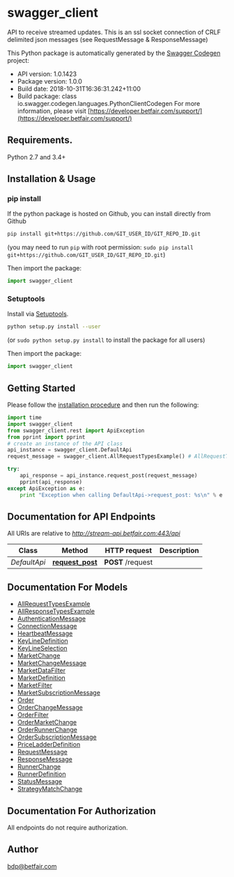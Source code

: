 # swagger_client
API to receive streamed updates. This is an ssl socket connection of CRLF delimited json messages (see RequestMessage & ResponseMessage)

This Python package is automatically generated by the [Swagger Codegen](https://github.com/swagger-api/swagger-codegen) project:

- API version: 1.0.1423
- Package version: 1.0.0
- Build date: 2018-10-31T16:36:31.242+11:00
- Build package: class io.swagger.codegen.languages.PythonClientCodegen
For more information, please visit [https://developer.betfair.com/support/](https://developer.betfair.com/support/)

## Requirements.

Python 2.7 and 3.4+

## Installation & Usage
### pip install

If the python package is hosted on Github, you can install directly from Github

```sh
pip install git+https://github.com/GIT_USER_ID/GIT_REPO_ID.git
```
(you may need to run `pip` with root permission: `sudo pip install git+https://github.com/GIT_USER_ID/GIT_REPO_ID.git`)

Then import the package:
```python
import swagger_client 
```

### Setuptools

Install via [Setuptools](http://pypi.python.org/pypi/setuptools).

```sh
python setup.py install --user
```
(or `sudo python setup.py install` to install the package for all users)

Then import the package:
```python
import swagger_client
```

## Getting Started

Please follow the [installation procedure](#installation--usage) and then run the following:

```python
import time
import swagger_client
from swagger_client.rest import ApiException
from pprint import pprint
# create an instance of the API class
api_instance = swagger_client.DefaultApi
request_message = swagger_client.AllRequestTypesExample() # AllRequestTypesExample | Requests are sent to socket

try:
    api_response = api_instance.request_post(request_message)
    pprint(api_response)
except ApiException as e:
    print "Exception when calling DefaultApi->request_post: %s\n" % e

```

## Documentation for API Endpoints

All URIs are relative to *http://stream-api.betfair.com:443/api*

Class | Method | HTTP request | Description
------------ | ------------- | ------------- | -------------
*DefaultApi* | [**request_post**](docs/DefaultApi.md#request_post) | **POST** /request | 


## Documentation For Models

 - [AllRequestTypesExample](docs/AllRequestTypesExample.md)
 - [AllResponseTypesExample](docs/AllResponseTypesExample.md)
 - [AuthenticationMessage](docs/AuthenticationMessage.md)
 - [ConnectionMessage](docs/ConnectionMessage.md)
 - [HeartbeatMessage](docs/HeartbeatMessage.md)
 - [KeyLineDefinition](docs/KeyLineDefinition.md)
 - [KeyLineSelection](docs/KeyLineSelection.md)
 - [MarketChange](docs/MarketChange.md)
 - [MarketChangeMessage](docs/MarketChangeMessage.md)
 - [MarketDataFilter](docs/MarketDataFilter.md)
 - [MarketDefinition](docs/MarketDefinition.md)
 - [MarketFilter](docs/MarketFilter.md)
 - [MarketSubscriptionMessage](docs/MarketSubscriptionMessage.md)
 - [Order](docs/Order.md)
 - [OrderChangeMessage](docs/OrderChangeMessage.md)
 - [OrderFilter](docs/OrderFilter.md)
 - [OrderMarketChange](docs/OrderMarketChange.md)
 - [OrderRunnerChange](docs/OrderRunnerChange.md)
 - [OrderSubscriptionMessage](docs/OrderSubscriptionMessage.md)
 - [PriceLadderDefinition](docs/PriceLadderDefinition.md)
 - [RequestMessage](docs/RequestMessage.md)
 - [ResponseMessage](docs/ResponseMessage.md)
 - [RunnerChange](docs/RunnerChange.md)
 - [RunnerDefinition](docs/RunnerDefinition.md)
 - [StatusMessage](docs/StatusMessage.md)
 - [StrategyMatchChange](docs/StrategyMatchChange.md)


## Documentation For Authorization

 All endpoints do not require authorization.


## Author

bdp@betfair.com

